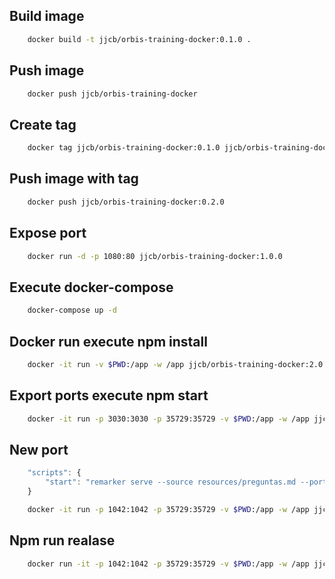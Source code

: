 ## Build image

```bash
	docker build -t jjcb/orbis-training-docker:0.1.0 .
```

## Push image

```bash
	docker push jjcb/orbis-training-docker
```

## Create tag

```bash
	docker tag jjcb/orbis-training-docker:0.1.0 jjcb/orbis-training-docker:0.2.0
```

## Push image with tag

```bash
	docker push jjcb/orbis-training-docker:0.2.0
```

## Expose port 

```bash
	docker run -d -p 1080:80 jjcb/orbis-training-docker:1.0.0
```

## Execute docker-compose 

```bash
	docker-compose up -d
```

## Docker run execute npm install 

```bash
	docker -it run -v $PWD:/app -w /app jjcb/orbis-training-docker:2.0.0 npm install
```

## Export ports execute npm start 

```bash
	docker -it run -p 3030:3030 -p 35729:35729 -v $PWD:/app -w /app jjcb/orbis-training-docker:2.0.0 npm start
```

## New port 

```javascript
	"scripts": {
    	"start": "remarker serve --source resources/preguntas.md --port 1042"
	}
```

```bash
	docker -it run -p 1042:1042 -p 35729:35729 -v $PWD:/app -w /app jjcb/orbis-training-docker:2.0.0 npm start
```

## Npm run realase 

```bash
	docker run -it -p 1042:1042 -p 35729:35729 -v $PWD:/app -w /app jjcb/orbis-training-docker:2.0.0 npm run release
```